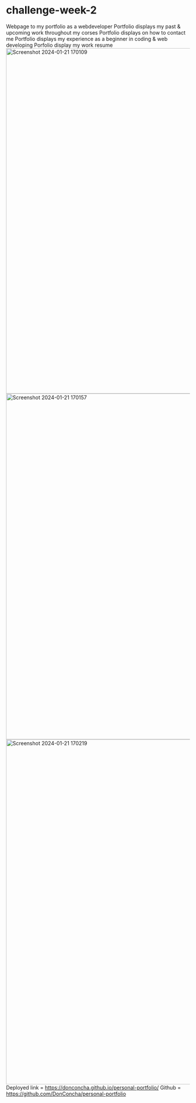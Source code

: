 # challenge-week-2
Webpage to my portfolio as a webdeveloper 
Portfolio displays my past & upcoming work throughout my corses
Portfolio displays on how to contact me 
Portfolio displays my experience as a beginner in coding & web developing 
Porfolio display my work resume 
<img width="944" alt="Screenshot 2024-01-21 170109" src="https://github.com/DonConcha/personal-portfolio/assets/150167557/7943e45b-8cb9-433e-8cc7-6a9ddff268ad">
<img width="945" alt="Screenshot 2024-01-21 170157" src="https://github.com/DonConcha/personal-portfolio/assets/150167557/f61bff70-c554-490a-8ed2-f98b8a2ff044">
<img width="943" alt="Screenshot 2024-01-21 170219" src="https://github.com/DonConcha/personal-portfolio/assets/150167557/6a8954b3-ea73-4bc6-8546-9390e1dc3b4d">
 Deployed link = https://donconcha.github.io/personal-portfolio/
 Github = https://github.com/DonConcha/personal-portfolio
